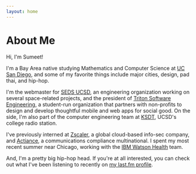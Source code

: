 ```yaml
---
layout: home
---
```

# About Me

Hi, I'm Sumeet!

I'm a Bay Area native studying Mathematics and Computer Science at [UC San Diego](https://ucsd.edu/), and some of my favorite things include major cities, design, pad thai, and hip-hop.

I'm the webmaster for [SEDS UCSD](https://sedsucsd.org/), an engineering organization working on several space-related projects, and the president of [Triton Software Engineering](http://tritonse.github.io/), a student-run organization that partners with non-profits to design and develop thoughtful mobile and web apps for social good. On the side, I'm also part of the computer engineering team at [KSDT](https://ksdt.ucsd.edu/), UCSD's college radio station.

I've previously interned at [Zscaler](https://www.zscaler.com/), a global cloud-based info-sec company, and [Actiance](https://www.actiance.com/), a communications compliance multinational. I spent my most recent summer near Chicago, working with the [IBM Watson Health](https://www.ibm.com/watson/health/) team.

And, I'm a pretty big hip-hop head. If you're at all interested, you can check out what I've been listening to recently on [my last.fm profile](https://www.last.fm/user/sbansal21/).
